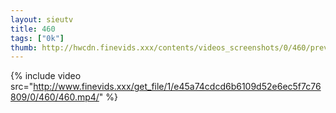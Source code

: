 ```yaml
--- 
layout: sieutv
title: 460
tags: ["0k"]
thumb: http://hwcdn.finevids.xxx/contents/videos_screenshots/0/460/preview.mp4.jpg
---
```

{% include video src="http://www.finevids.xxx/get_file/1/e45a74cdcd6b6109d52e6ec5f7c76809/0/460/460.mp4/" %} 
